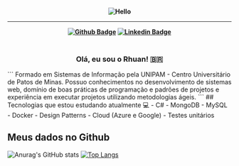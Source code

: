 <h4 align="center">
 
![Hello](https://camo.githubusercontent.com/d33f1b44585d9abf4536b3e10c763481ac3504a012cfaaef6e4d5b0fcec82843/68747470733a2f2f692e70696e696d672e636f6d2f6f726967696e616c732f66352f35622f30662f66353562306633653064396238373865643931393262383335386664313438302e676966)

<hr>

[![Github Badge](https://img.shields.io/badge/-Facebook-blue?style=for-the-badge&logo=Facebook&logoColor=white&link=https://github.com/RhuanThales)](https://www.facebook.com/rhuan.thales/)
[![Linkedin Badge](https://img.shields.io/badge/-Linkedin-blue?style=for-the-badge&logo=Linkedin&logoColor=white&link=https://github.com/RhuanThales)](https://www.linkedin.com/in/rhuan-thales-de-souza-trajano-05512715a/)
</h4>

<h3 align="center">
 <br>
Olá, eu sou o Rhuan! 🇧🇷
<br>

</h3>
```
Formado em Sistemas de Informação pela UNIPAM - Centro Universitário de Patos de Minas. Possuo conhecimentos no desenvolvimento de sistemas web, domínio de boas práticas de programação e padrões de projetos e experiência em executar projetos utilizando metodologias ágeis.
```
## Tecnologias que estou estudando atualmente 💻
  - C#
  - MongoDB
  - MySQL
  - Docker
  - Design Patterns
  - Cloud (Azure e Google)
  - Testes unitários

## Meus dados no Github
![Anurag's GitHub stats](https://github-readme-stats-sigma-five.vercel.app/api?username=RhuanThales&show_icons=true&theme=tokyonight)
[![Top Langs](https://github-readme-stats-sigma-five.vercel.app/api/top-langs/?username=RhuanThales&layout=compact&theme=tokyonight)](https://github.com/RhuanThales)
